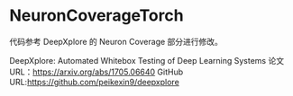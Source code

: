 # NeuronCoverageTorch

代码参考 DeepXplore 的 Neuron Coverage 部分进行修改。

DeepXplore: Automated Whitebox Testing of Deep Learning Systems
论文URL：https://arxiv.org/abs/1705.06640
GitHub URL:https://github.com/peikexin9/deepxplore
